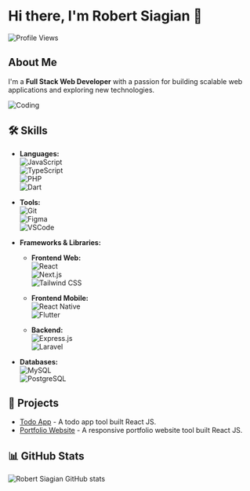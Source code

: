 # Hi there, I'm Robert Siagian 👋

![Profile Views](https://komarev.com/ghpvc/?username=betsky2112&style=flat-square&color=blue) 

## About Me
I'm a **Full Stack Web Developer** with a passion for building scalable web applications and exploring new technologies.

![Coding](https://media.giphy.com/media/ZVik7pBtu9dNS/giphy.gif)

## 🛠️ Skills
- **Languages:**  
  ![JavaScript](https://img.shields.io/badge/JavaScript-ES6+-F7DF1E?logo=javascript&logoColor=black)  
  ![TypeScript](https://img.shields.io/badge/TypeScript-007ACC?logo=typescript&logoColor=white)  
  ![PHP](https://img.shields.io/badge/PHP-777BB4?logo=php&logoColor=white)  
  ![Dart](https://img.shields.io/badge/Dart-0175C2?logo=dart&logoColor=white)  

- **Tools:**  
  ![Git](https://img.shields.io/badge/Git-F05032?logo=git&logoColor=white)  
  ![Figma](https://img.shields.io/badge/Figma-F24E1E?style=for-the-badge&logo=figma&logoColor=white)  
  ![VSCode](https://img.shields.io/badge/VSCode-007ACC?logo=visual-studio-code&logoColor=white)  

- **Frameworks & Libraries:**  
  - **Frontend Web:**  
    ![React](https://img.shields.io/badge/React-20232A?logo=react&logoColor=61DAFB)  
    ![Next.js](https://img.shields.io/badge/Next.js-000000?style=for-the-badge&logo=next.js&logoColor=white)  
    ![Tailwind CSS](https://img.shields.io/badge/Tailwind_CSS-38B2AC?logo=tailwind-css&logoColor=white)  

  - **Frontend Mobile:**  
    ![React Native](https://img.shields.io/badge/React_Native-61DAFB?style=for-the-badge&logo=react&logoColor=white)  
    ![Flutter](https://img.shields.io/badge/Flutter-02569B?logo=flutter&logoColor=white)  

  - **Backend:**  
    ![Express.js](https://img.shields.io/badge/Express.js-000000?logo=express&logoColor=white)  
    ![Laravel](https://img.shields.io/badge/Laravel-FF2D20?logo=laravel&logoColor=white)  

- **Databases:**  
  ![MySQL](https://img.shields.io/badge/MySQL-4479A1?logo=mysql&logoColor=white)  
  ![PostgreSQL](https://img.shields.io/badge/PostgreSQL-336791?logo=postgresql&logoColor=white)  

## 🚀 Projects
- [Todo App](https://github.com/betsky2112/react-todo-app) - A todo app tool built React JS.
- [Portfolio Website](https://github.com/betsky2112/my-portfolio) - A responsive portfolio website tool built React JS.

## 📊 GitHub Stats
![Robert Siagian GitHub stats](https://github-readme-stats.vercel.app/api?username=betsky2112&show_icons=true&theme=radical)
